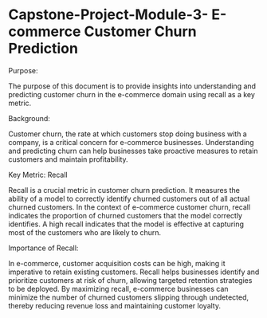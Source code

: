 # Capstone-Project-Module-3- E-commerce Customer Churn Prediction

Purpose:

The purpose of this document is to provide insights into understanding and predicting customer churn in the e-commerce domain using recall as a key metric.

Background:

Customer churn, the rate at which customers stop doing business with a company, is a critical concern for e-commerce businesses. Understanding and predicting churn can help businesses take proactive measures to retain customers and maintain profitability.

Key Metric: Recall

Recall is a crucial metric in customer churn prediction. It measures the ability of a model to correctly identify churned customers out of all actual churned customers. In the context of e-commerce customer churn, recall indicates the proportion of churned customers that the model correctly identifies. A high recall indicates that the model is effective at capturing most of the customers who are likely to churn.

Importance of Recall:

In e-commerce, customer acquisition costs can be high, making it imperative to retain existing customers. Recall helps businesses identify and prioritize customers at risk of churn, allowing targeted retention strategies to be deployed. By maximizing recall, e-commerce businesses can minimize the number of churned customers slipping through undetected, thereby reducing revenue loss and maintaining customer loyalty.
